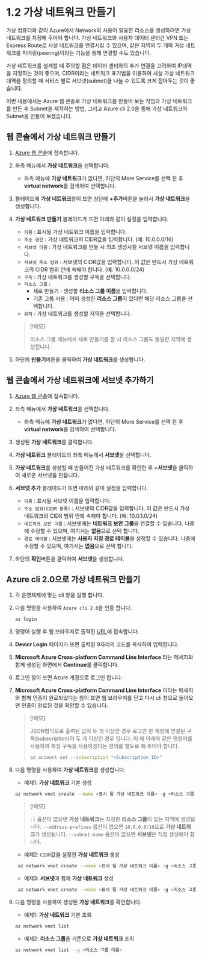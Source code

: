 # 1.2 가상 네트워크 만들기
가상 컴퓨터와 같이 Azure에서 Network의 사용이 필요한 리소스를 생성하려면 가상 네트워크를 지정해 주어야 합니다. 가상 네트워크와 사용자 데이터 센터간 VPN 또는 Express Route로 사설 네트워크를 연결시킬 수 있으며, 같은 지역의 두 개의 가상 네트워크를 피어링(peering)이라는 기능을 통해 연결할 수도 있습니다.

가상 네트워크를 설계할 때 주의할 점은 데이터 센터와의 추가 연결을 고려하여 IP대역을 지정하는 것이 좋으며, CIDR이라는 네트워크 표기법을 이용하여 사설 가상 네트워크 대역을 정의할 때 서비스 별로 서브넷(subnet)을 나눌 수 있도록 크게 잡아두는 것이 좋습니다.

이번 내용에서는 Azure 웹 콘솔로 가상 네트워크를 만들어 보는 작업과 가상 네트워크를 만든 후 Subnet을 제작하는 방법, 그리고 Azure cli 2.0을 통해 가상 네트워크와 Subnet을 만들어 보겠습니다.

## 웹 콘솔에서 가상 네트워크 만들기
1. [Azure 웹 콘솔](https://portal.azure.com)에 접속합니다.

2. 좌측 메뉴에서 **가상 네트워크**을 선택합니다.
    - 좌측 메뉴에 **가상 네트워크**가 없다면, 하단의 More Service를 선택 한 후 **virtual network**를 검색하여 선택합니다.

3. 블레이드에 **가상 네트워크**창이 뜨면 상단에 **+추가**버튼을 눌러서 **가상 네트워크**을 생성합니다.

4. **가상 네트워크 만들기** 블레이드가 뜨면 아래와 같이 설정을 입력합니다.
    - `이름` : 표시될 가상 네트워크 이름을 입력합니다.
    - `주소 공간` : 가상 네트워크의 CIDR값을 입력합니다. (예: 10.0.0.0/16)
    - `서브넷 이름` : 가상 네트워크를 만들 시 최초 생성시킬 서브넷 이름을 입력합니다.
    - `서브넷 주소 범위` : 서브넷의 CIDR값을 입력합니다. 이 값은 반드시 가상 네트워크의 CIDR 범위 안에 속해야 합니다. (예: 10.0.0.0/24)
    - `구독` : 가상 네트워크를 생성할 구독을 선택합니다.
    - `리소스 그룹` :
        - 새로 만들기 : 생성할 **리소스 그룹 이름**을 입력합니다.
        - 기존 그룹 사용 : 이미 생성한 **리소스 그룹**이 있다면 해당 리소스 그룹을 선택합니다.
    - `위치` : 가상 네트워크를 생성할 지역을 선택합니다. 
    > [!메모]
    >
    > 리소스 그룹 메뉴에서 새로 만들기를 할 시 리소스 그룹도 동일한 지역에 생성됩니다.

5. 하단의 **만들기**버튼을 클릭하여 **가상 네트워크**를 생성합니다.

## 웹 콘솔에서 가상 네트워크에 서브넷 추가하기
1. [Azure 웹 콘솔](https://portal.azure.com)에 접속합니다.

2. 좌측 메뉴에서 **가상 네트워크**을 선택합니다.
    - 좌측 메뉴에 **가상 네트워크**가 없다면, 하단의 More Service를 선택 한 후 **virtual network**를 검색하여 선택합니다.

3. 생성된 **가상 네트워크**를 클릭합니다.

4. **가상 네트워크** 블레이드의 좌측 메뉴에서 **서브넷**을 선택합니다.

5. **가상 네트워크**를 생성할 때 만들어진 가상 네트워크를 확인한 후 **+서브넷**을 클릭하여 새로운 서브넷을 만듭니다.

6. **서브넷 추가** 블레이드가 뜨면 아래와 같이 설정을 입력합니다.
    - `이름` : 표시될 서브넷 이름을 입력합니다.
    - `주소 범위(CIDR 블록)` : 서브넷의 CIDR값을 입력합니다. 이 값은 반드시 가상 네트워크의 CIDR 범위 안에 속해야 합니다. (예: 10.0.1.0/24)
    - `네트워크 보안 그룹` : 서브넷에는 **네트워크 보안 그룹**을 연결할 수 있습니다. 나중에 수정할 수 있으며, 여기서는 **없음**으로 선택 합니다.
    - `경로 테이블` : 서브넷에는 **사용자 지정 경로 테이블**을 설정할 수 있습니다. 나중에 수정할 수 있으며, 여기서는 **없음**으로 선택 합니다.

7. 하단의 **확인**버튼을 클릭하여 **서브넷**을 생성합니다.

## Azure cli 2.0으로 가상 네트워크 만들기
1. 각 운영체제에 맞는 cli 창을 실행 합니다.

2. 다음 명령을 사용하여 `Azure cli 2.0`을 인증 합니다.
    ```bash
    az login
    ```

3. 명령어 실행 후 웹 브라우저로 출력된 [URL](https://aka.ms/devicelogin)에 접속합니다.

4. **Devicr Login** 페이지가 뜨면 출력된 9자리의 코드를 복사하여 입력합니다.

5. **Microsoft Azure Cross-platform Command Line Interface** 라는 메세지와 함께 생성된 화면에서 **Continue**를 클릭합니다.

6. 로그인 창이 뜨면 Azure 계정으로 로그인 합니다.

7. **Microsoft Azure Cross-platform Command Line Interface** 이라는 메세지와 함께 인증이 완료되었다는 창이 뜨면 웹 브라우저를 닫고 다시 cli 창으로 돌아오면 인증이 완료된 것을 확인할 수 있습니다.
    > [!메모]
    >
    > JSON형식으로 출력된 값이 두 개 이상인 경우 로그인 한 계정에 연결된 구독(subscription)이 두 개 이상인 경우 입니다. 이 때 아래와 같은 명령어를 사용하여 특정 구독을 사용하겠다는 정의를 별도로 해 주어야 합니다.
    > ```bash
    > az account set --subscription "<Subscription ID>"
    > ```

8. 다음 명령을 사용하여 **가상 네트워크**를 생성합니다.
    - 예제1: **가상 네트워크** 기본 생성

    ```bash
    az network vnet create --name <표시 될 가상 네트워크 이름> -g <리소스 그룹 이름>
    ```
   >[!메모]
   >
   > `-l` 옵션이 없으면 **가상 네트워크**는 지정한 **리소스 그룹**이 있는 지역에 생성됩니다.
   > `--address-prefixes` 옵션이 없으면 `10.0.0.0/16`으로 **가상 네트워크**가 생성됩니다.
   > `--subnet-name` 옵션이 없으면 **서브넷**은 직접 생성해야 합니다.

   - 예제2: `CIDR`값을 설정한 **가상 네트워크** 생성

   ```bash
    az network vnet create --name <표시 될 가상 네트워크 이름> -g <리소스 그룹 이름> --address-prefixes <가상 네트워크의 CIDR>
   ```

   - 예제3: **서브넷**과 함께 **가상 네트워크** 생성
   ```bash
    az network vnet create --name <표시 될 가상 네트워크 이름> -g <리소스 그룹 이름> --address-prefixes <가상 네트워크의 CIDR> --subnet-name <표시 될 서브넷 이름> --subnet-prefix <서브넷의 CIDR>
   ```

9. 다음 명령을 사용하여 생성된 **가상 네트워크**를 확인합니다.
    - 예제1: **가상 네트워크** 기본 조회
    ```bash
    az network vnet list
    ```

    - 예제2: **리소스 그룹**을 기준으로 **가상 네트워크** 조회
    ```bash
    az network vnet list --g <리소스 그룹 이름>
    ```